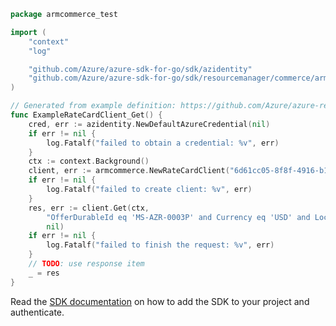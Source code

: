 ```go
package armcommerce_test

import (
	"context"
	"log"

	"github.com/Azure/azure-sdk-for-go/sdk/azidentity"
	"github.com/Azure/azure-sdk-for-go/sdk/resourcemanager/commerce/armcommerce"
)

// Generated from example definition: https://github.com/Azure/azure-rest-api-specs/tree/main/specification/commerce/resource-manager/Microsoft.Commerce/preview/2015-06-01-preview/examples/GetRateCard.json
func ExampleRateCardClient_Get() {
	cred, err := azidentity.NewDefaultAzureCredential(nil)
	if err != nil {
		log.Fatalf("failed to obtain a credential: %v", err)
	}
	ctx := context.Background()
	client, err := armcommerce.NewRateCardClient("6d61cc05-8f8f-4916-b1b9-f1d9c25aae27", cred, nil)
	if err != nil {
		log.Fatalf("failed to create client: %v", err)
	}
	res, err := client.Get(ctx,
		"OfferDurableId eq 'MS-AZR-0003P' and Currency eq 'USD' and Locale eq 'en-US' and RegionInfo eq 'US'",
		nil)
	if err != nil {
		log.Fatalf("failed to finish the request: %v", err)
	}
	// TODO: use response item
	_ = res
}
```

Read the [SDK documentation](https://github.com/Azure/azure-sdk-for-go/blob/sdk%2Fresourcemanager%2Fcommerce%2Farmcommerce%2Fv0.1.0/sdk/resourcemanager/commerce/armcommerce/README.md) on how to add the SDK to your project and authenticate.
